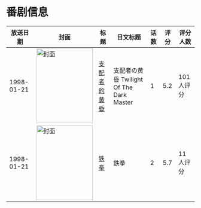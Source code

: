 # 番剧信息

|放送日期|封面|标题|日文标题|话数|评分|评分人数|
|---|---|---|---|---|---|---|
|1998-01-21|<img src="https://lain.bgm.tv/pic/cover/c/89/f5/25419_VjVY3.jpg" alt="封面" style="width:150px;height:200px;object-fit:cover;">|[支配者的黄昏](https://bangumi.tv/subject/25419)|支配者の黄昏 Twilight Of The Dark Master|1|5.2|101人评分|
|1998-01-21|<img src="https://lain.bgm.tv/pic/cover/c/75/97/83687_C5kcC.jpg" alt="封面" style="width:150px;height:200px;object-fit:cover;">|[铁拳](https://bangumi.tv/subject/83687)|鉄拳|2|5.7|11人评分|
